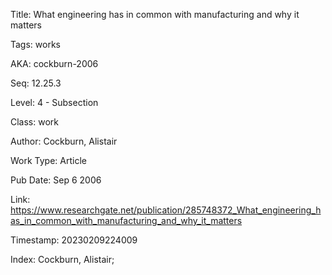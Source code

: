 Title:  What engineering has in common with manufacturing and why it matters

Tags:   works

AKA:    cockburn-2006

Seq:    12.25.3

Level:  4 - Subsection

Class:  work

Author: Cockburn, Alistair

Work Type: Article

Pub Date: Sep 6 2006

Link:   https://www.researchgate.net/publication/285748372_What_engineering_has_in_common_with_manufacturing_and_why_it_matters

Timestamp: 20230209224009

Index:  Cockburn, Alistair; 
